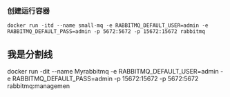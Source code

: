 
### 创建运行容器

```shell
docker run -itd --name small-mq -e RABBITMQ_DEFAULT_USER=admin -e RABBITMQ_DEFAULT_PASS=admin -p 5672:5672 -p 15672:15672 rabbitmq

```

 我是分割线
----------------------------------
docker run -dit --name Myrabbitmq -e RABBITMQ_DEFAULT_USER=admin -e RABBITMQ_DEFAULT_PASS=admin -p 15672:15672 -p 5672:5672 rabbitmq:managemen
